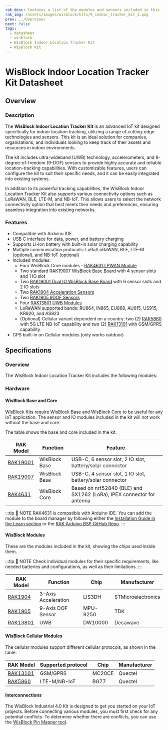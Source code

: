 ```yaml
---
rak_desc: Contains a list of the modules and sensors included in this fully customizable WisBlock IoT Kit for indoor location tracking applications.
rak_img: /assets/images/wisblock/kits/9_indoor_tracker_kit_1.png
prev: ../Overview/
next: false
tags:
  - datasheet
  - wisblock
  - WisBlock Indoor Location Tracker Kit
  - WisBlock Kit
---
```


# WisBlock Indoor Location Tracker Kit Datasheet

## Overview

### Description

The **WisBlock Indoor Location Tracker Kit** is an advanced IoT kit designed specifically for indoor location tracking, utilizing a range of cutting-edge technologies and sensors. This kit is an ideal solution for companies, organizations, and individuals looking to keep track of their assets and resources in indoor environments.

The kit includes ultra-wideband (UWB) technology, accelerometers, and 9-degree-of-freedom (9-DOF) sensors to provide highly accurate and reliable location-tracking capabilities. With customizable features, users can configure the kit to suit their specific needs, and it can be easily integrated into existing systems.

In addition to its powerful tracking capabilities, the WisBlock Indoor Location Tracker Kit also supports various connectivity options such as LoRaWAN, BLE, LTE-M, and NB-IoT. This allows users to select the network connectivity option that best meets their needs and preferences, ensuring seamless integration into existing networks.

### Features

- Compatible with Arduino IDE
- USB C interface for data, power, and battery charging
- Supports Li-Ion battery with built-in solar charging capability
- Multiple communication protocols: LoRa/LoRaWAN, BLE, LTE-M (optional), and NB-IoT (optional)
- Included modules:
    - Four WisBlock Core modules - [RAK4631 LPWAN Module](/Product-Categories/WisBlock/RAK4631/Quickstart/)
    - Two standard [RAK19007 WisBlock Base Board](/Product-Categories/WisBlock/RAK19007/Quickstart/) with 4 sensor slots and 1 IO slot
    - Two [RAK19001 Dual IO WisBlock Base Board](/Product-Categories/WisBlock/RAK19001/Quickstart/) with 6 sensor slots and 2 IO slots
    - Two [RAK1904 Acceleration Sensors](/Product-Categories/WisBlock/RAK1904/Quickstart/)
    - Two [RAK1905 9DOF Sensors](/Product-Categories/WisBlock/RAK1905/Quickstart/)
    - Four [RAK13801 UWB Modules](/Product-Categories/WisBlock/RAK13801/Overview/)
    - LoRaWAN supported bands: RU864, IN865, EU868, AU915, US915, KR920, and AS923
    - (Optional) Cellular variant dependent on a country: two (2) [RAK5860](/Product-Categories/WisBlock/RAK5860/Quickstart/) with 5G LTE NB-IoT capability and two (2) [RAK13101](/Product-Categories/WisBlock/RAK13101/Quickstart/) with GSM/GPRS capability
- GPS built-in on Cellular modules (only works outdoor)


## Specifications

### Overview

The WisBlock Indoor Location Tracker Kit includes the following modules:

<rk-img
  src="/assets/images/wisblock/kits/9_indoor_tracker_kit_2.png"
  width="80%"
  caption="Modules of the WisBlock Indoor Location Tracker Kit"
/>

### Hardware

#### WisBlock Base and Core

WisBlock Kits require WisBlock Base and WisBlock Core to be useful for any IoT application. The sensor and IO modules included in the kit will not work without the base and core.

The table shows the base and core included in the kit.

| RAK Model                                         | Function       | Feature                                                               |
| ------------------------------------------------- | -------------- | --------------------------------------------------------------------- |
| [RAK19001](/Product-Categories/WisBlock/RAK19003) | WisBlock Base  | USB-C, 6 sensor slot, 2 IO slot, battery/solar connector              |
| [RAK19007](/Product-Categories/WisBlock/RAK19007) | WisBlock Base  | USB-C, 4 sensor slot, 1 IO slot, battery/solar connector              |
| [RAK4631](/Product-Categories/WisBlock/RAK4631)   | WisBlock Core  | Based on nrf52840 (BLE) and SX1262 (LoRa), IPEX connector for antenna |

:::tip 📝 NOTE
RAK4631 is compatible with Arduino IDE. You can add the module to the board manager by following either the [Installation Guide in the Learn section](https://docs.rakwireless.com/Knowledge-Hub/Learn/Installation-of-Board-Support-Package-in-Arduino-IDE/) or the [RAK Arduino BSP GitHub Repo](https://github.com/RAKWireless/RAKwireless-Arduino-BSP-Index).
:::

#### WisBlock Modules

These are the modules included in the kit, showing the chips used inside them.

:::tip 📝 NOTE
Check individual modules for their specific requirements, like needed batteries and configurations, as well as their limitations.
:::

| RAK Model                                          | Function             | Chip          | Manufacturer                |
| -------------------------------------------------- | -------------------- | ------------- | --------------------------- |
| [RAK1904](/Product-Categories/WisBlock/RAK1904)    | 3-Axis Acceleration  | LIS3DH        | STMicroelectronics          |
| [RAK1905](/Product-Categories/WisBlock/RAK1905)    | 9-Axis DOF Sensor    | MPU-9250      | TDK                         |
| [RAK13801](/Product-Categories/WisBlock/RAK13005)  | UWB                  | DW10000       | Decawave                    |

#### WisBlock Cellular Modules

The cellular modules support different cellular protocols, as shown in the table.

| RAK Model                                         | Supported protocol | Chip   | Manufacturer |
| ------------------------------------------------- | ------------------ | ------ | ------------ |
| [RAK13101](/Product-Categories/WisBlock/RAK13101) | GSM/GPRS           | MC20CE | Quectel      |
| [RAK5860](/Product-Categories/WisBlock/RAK5860)   | LTE-M/NB-IoT       | BG77   | Quectel      |

#### Interconnections

The WisBlock Industrial 4.0 Kit is designed to get you started on your IoT projects. Before connecting various modules, you must first check for any potential conflicts. To determine whether there are conflicts, you can use the [WisBlock Pin Mapper tool](https://docs.rakwireless.com/Knowledge-Hub/Pin-Mapper/).

